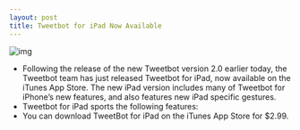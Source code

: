 ```yaml
---
layout: post
title: Tweetbot for iPad Now Available
---
```

![img](http://media.idownloadblog.com/wp-content/uploads/2012/02/Tweetbot-for-iPad.jpg)
* Following the release of the new Tweetbot version 2.0 earlier today, the Tweetbot team has just released Tweetbot for iPad, now available on the iTunes App Store. The new iPad version includes many of Tweetbot for iPhone’s new features, and also features new iPad specific gestures.
* Tweetbot for iPad sports the following features:
* You can download TweetBot for iPad on the iTunes App Store for $2.99.

